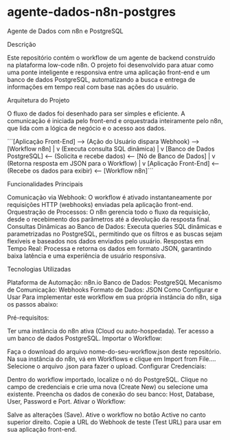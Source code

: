 # agente-dados-n8n-postgres

Agente de Dados com n8n e PostgreSQL

Descrição

Este repositório contém o workflow de um agente de backend construído na plataforma low-code n8n. O projeto foi desenvolvido para atuar como uma ponte inteligente e responsiva entre uma aplicação front-end e um banco de dados PostgreSQL, automatizando a busca e entrega de informações em tempo real com base nas ações do usuário.

Arquitetura do Projeto

O fluxo de dados foi desenhado para ser simples e eficiente. A comunicação é iniciada pelo front-end e orquestrada inteiramente pelo n8n, que lida com a lógica de negócio e o acesso aos dados.

´´´[Aplicação Front-End]  -->  (Ação do Usuário dispara Webhook)  -->  [Workflow n8n]
|
v
(Executa consulta SQL dinâmica)
|
v
[Banco de Dados PostgreSQL] &lt;-- (Solicita e recebe dados)  &lt;--  [Nó de Banco de Dados]
|
v
(Retorna resposta em JSON para o Workflow)
|
v
[Aplicação Front-End]  &lt;-- (Recebe os dados para exibir)  &lt;--  [Workflow n8n]´´´

Funcionalidades Principais

Comunicação via Webhook: O workflow é ativado instantaneamente por requisições HTTP (webhooks) enviadas pela aplicação front-end.
Orquestração de Processos: O n8n gerencia todo o fluxo da requisição, desde o recebimento dos parâmetros até a devolução da resposta final.
Consultas Dinâmicas ao Banco de Dados: Executa queries SQL dinâmicas e parametrizadas no PostgreSQL, permitindo que os filtros e as buscas sejam flexíveis e baseados nos dados enviados pelo usuário.
Respostas em Tempo Real: Processa e retorna os dados em formato JSON, garantindo baixa latência e uma experiência de usuário responsiva.

Tecnologias Utilizadas

Plataforma de Automação: n8n.io
Banco de Dados: PostgreSQL
Mecanismo de Comunicação: Webhooks
Formato de Dados: JSON
Como Configurar e Usar
Para implementar este workflow em sua própria instância do n8n, siga os passos abaixo:

Pré-requisitos:

Ter uma instância do n8n ativa (Cloud ou auto-hospedada).
Ter acesso a um banco de dados PostgreSQL.
Importar o Workflow:

Faça o download do arquivo nome-do-seu-workflow.json deste repositório.
Na sua instância do n8n, vá em Workflows e clique em Import from File....
Selecione o arquivo .json para fazer o upload.
Configurar Credenciais:

Dentro do workflow importado, localize o nó do PostgreSQL.
Clique no campo de credenciais e crie uma nova (Create New) ou selecione uma existente.
Preencha os dados de conexão do seu banco: Host, Database, User, Password e Port.
Ativar o Workflow:

Salve as alterações (Save).
Ative o workflow no botão Active no canto superior direito.
Copie a URL do Webhook de teste (Test URL) para usar em sua aplicação front-end.
